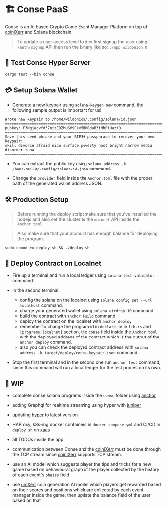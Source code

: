 


# 🏗 Conse PaaS

Conse is an AI based Crypto Game Event Manager Platform on top of [coiniXerr](https://github.com/wildonion/uniXerr/tree/master/infra/valhalla/coiniXerr) and Solana blockchain. 

> To update a user access level to dev first signup the user using `/auth/signup` API then run the binary like so: `./app wildonion 0`

## 🧪 Test Conse Hyper Server

```cargo test --bin conse```

## 💳 Setup Solana Wallet 

* Generate a new keypair using ```solana-keygen new``` command, the following sample output is important for us! 

```console
Wrote new keypair to /home/wildonion/.config/solana/id.json
================================================================================
pubkey: F3Ngjacvfd37nitEDZMuSV9Ckv5MHBdaB3iMhPiUaztQ
================================================================================
Save this seed phrase and your BIP39 passphrase to recover your new keypair:
skill divorce afraid nice surface poverty host bright narrow media disorder tuna
================================================================================

```

* You can extract the public key using `solana address -k /home/$USER/.config/solana/id.json` command.

* Change the `provider` field inside the `Anchor.toml` file with the proper path of the generated wallet address JSON.

## 🛠️ Production Setup

> Before running the deploy script make sure that you've installed the nodejs and also set the cluster to the `mainnet` API inside the `Anchor.toml`

> Also make sure that your account has enough balance for deploying the program.

```sudo chmod +x deploy.sh && ./deploy.sh```

## 🚀 Deploy Contract on Localnet 

* Fire up a terminal and run a local ledger using ```solana-test-validator``` command.

* In the second terminal:
    * config the solana on the localnet using ```solana config set --url localhost``` command.
    * charge your generated wallet using ```solana airdrop 10``` command.
    * build the contract with ```anchor build``` command.
    * deploy the contract on the localnet with ```anchor deploy```
    * remember to change the program id in `declare_id` in `lib.rs` and `[programs.localnet]` section, the `conse` field inside the `Anchor.toml` with the deployed address of the contract which is the output of the ```anchor deploy``` command.
    * also you can check the deployed contract address with ```solana address -k target/deploy/conse-keypair.json``` command.

* Stop the first terminal and in the second one run ```anchor test``` command, since this command will run a local ledger for the test proces on its own.

## 🚧 WIP

* complete conse solana programs inside the `conse` folder using [anchor](https://www.anchor-lang.com/) 

* adding Graphql for realtime streaming using hyper with [juniper](https://graphql-rust.github.io/juniper/master/index.html)

* updating [hyper](https://hyper.rs/) to latest version

* HAProxy, k8s-ing docker containers in `docker-compose.yml` and CI/CD in `deploy.sh` on [xaas](https://xaas.ir/)

* all TODOs inside the app

* communication between Conse and the [coiniXerr](https://github.com/wildonion/uniXerr/tree/master/infra/valhalla/coiniXerr) must be done through the TCP stream since [coiniXerr](https://github.com/wildonion/uniXerr/tree/master/infra/valhalla/coiniXerr) supports TCP stream.

* use an AI model which suggests player the tips and tricks for a new game based on behavioural graph of the player collected by the history of each event's `phases` field

* use [uniXerr](https://github.com/wildonion/uniXerr) coin generation AI model which players get rewarded based on their scores and positions which are collected by each event manager inside the game, then update the balance field of the user based on that
